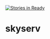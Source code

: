 [![Stories in Ready](https://badge.waffle.io/skyserv/skyserv.png?label=ready&title=Ready)](https://waffle.io/skyserv/skyserv)
# skyserv